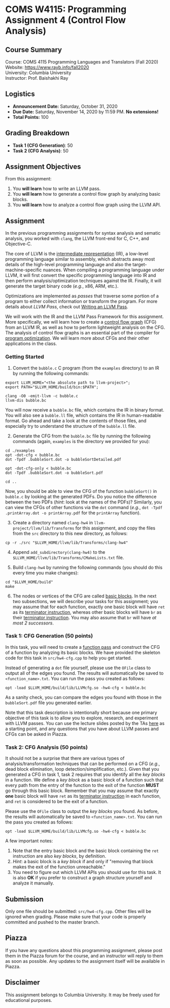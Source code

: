 # COMS W4115: Programming Assignment 4 (Control Flow Analysis)

## Course Summary

Course: COMS 4115 Programming Languages and Translators (Fall 2020)  
Website: https://www.rayb.info/fall2020  
University: Columbia University  
Instructor: Prof. Baishakhi Ray


## Logistics
* **Announcement Date:** Saturday, October 31, 2020
* **Due Date:** Saturday, November 14, 2020 by 11:59 PM. **No extensions!**
* **Total Points:** 100

## Grading Breakdown
* **Task 1 (CFG Generation)**: 50
* **Task 2 (CFG Analysis)**: 50

## Assignment Objectives

From this assignment:

1. You **will learn** how to write an LLVM pass.
2. You **will learn** how to generate a control flow graph by analyzing basic blocks.
3. You **will learn** how to analyze a control flow graph using the LLVM API.

## Assignment

In the previous programming assignments for syntax analysis and sematic analysis, you worked with `clang`, the LLVM front-end for C, C++, and Objective-C.

The core of LLVM is the [intermediate representation](https://en.wikipedia.org/wiki/Intermediate_representation) (IR), a low-level programming language similar to assembly, which abstracts away most details of the high-level programming language and also the target-machine-specific nuances. When compiling a programming language under LLVM, it will first convert the specific programming language into IR and then perform analysis/optimization techniques against the IR. Finally, it will generate the target binary code (*e.g.*, x86, ARM, etc.).

Optimizations are implemented as *passes* that traverse some portion of a program to either collect information or transform the program. For more details about *LLVM Pass*, check out [Writing an LLVM Pass](https://llvm.org/docs/WritingAnLLVMPass.html).

We will work with the IR and the LLVM Pass Framework for this assignment. More specifically, we will learn how to create a [control flow graph](https://en.wikipedia.org/wiki/Control-flow_graph) (CFG) from an LLVM IR, as well as how to perform lightweight analysis on the CFG. The analysis of control flow graphs is an essential part of the compiler for [program optimization](https://en.wikipedia.org/wiki/Program_optimization). We will learn more about CFGs and their other applications in the class.

### Getting Started

1. Convert the `bubble.c` C program (from the `examples` directory) to an IR by running the following commands:
```
export LLVM_HOME="<the absolute path to llvm-project>";
export PATH="$LLVM_HOME/build/bin:$PATH";

clang -O0 -emit-llvm -c bubble.c
llvm-dis bubble.bc
```
You will now receive a `bubble.bc` file, which contains the IR in binary format. You will also see a `bubble.ll` file, which contains the IR in human-readable format. Go ahead and take a look at the contents of those files, and especially try to understand the structure of the `bubble.ll` file.

2. Generate the CFG from the `bubble.bc` file by running the following commands (again, `examples` is the directory we provided for you):
```
cd ./examples
opt -dot-cfg < bubble.bc
dot -Tpdf .bubbleSort.dot -o bubbleSortDetailed.pdf

opt -dot-cfg-only < bubble.bc
dot -Tpdf .bubbleSort.dot -o bubbleSort.pdf

cd ..
```

Now, you should be able to view the CFG of the function `bubbleSort()` in `bubble.c` by looking at the generated PDFs. Do you notice the difference between the two PDFs (*hint*: look at the names of the PDFs)? Similarly, you can view the CFGs of other functions via the `dot` command (*e.g.*, `dot -Tpdf .printArray.dot -o printArray.pdf` for the `printArray` function).

3. Create a directory named `clang-hw4` in `llvm-project/llvm/lib/Transforms` for this assignment, and copy the files from the `src` directory to this new directory, as follows:
```
cp -r ./src "$LLVM_HOME/llvm/lib/Transforms/clang-hw4"
```

4. Append `add_subdirectory(clang-hw4)` to the `$LLVM_HOME/llvm/lib/Transforms/CMakeLists.txt` file.

5. Build `clang-hw4` by running the following commands (you should do this every time you make changes):
```
cd "$LLVM_HOME/build"
make
```

6. The nodes or vertices of the CFG are called [basic blocks](https://en.wikipedia.org/wiki/Basic_block). In the next two subsections, we will describe your tasks for this assignment; you may assume that for each function, exactly one basic block will have `ret` as its [terminator instruction](https://llvm.org/docs/LangRef.html#terminator-instructions), whereas other basic blocks will have `br` as their [terminator instruction](https://llvm.org/docs/LangRef.html#terminator-instructions). You may also assume that `br` will have *at most 2 successors*.

### Task 1: CFG Generation (50 points)

In this task, you will need to create a [function pass](https://llvm.org/doxygen/classllvm_1_1FunctionPass.html) and construct the CFG of a function by analyzing its basic blocks. We have provided the skeleton code for this task in `src/hw4-cfg.cpp` to help you get started.

Instead of generating a `dot` file yourself, please use the `OFile` class to output all of the edges you found. The results will automatically be saved to `<function_name>.txt`. You can run the pass you created as follows:
```
opt -load $LLVM_HOME/build/lib/LLVMcfg.so -hw4-cfg < bubble.bc
```

As a sanity check, you can compare the edges you found with those in the `bubbleSort.pdf` file you generated earlier.

Note that this task description is intentionally short because one primary objective of this task is to allow you to explore, research, and experiment with LLVM passes. You can use the lecture slides posted by the TAs [here](https://piazza.com/class/kekhb0ii3uh23z?cid=101) as a starting point, and any questions that you have about LLVM passes and CFGs can be asked in Piazza.

### Task 2: CFG Analysis (50 points)

It should not be a surprise that there are various types of analysis/transformation techniques that can be performed on a CFG (*e.g.*, dead block elimination, loop detection/simplification, etc.). Given that you generated a CFG in task 1, task 2 requires that you identify all the *key blocks* in a function. We define a *key block* as a basic block of a function such that every path from the entry of the function to the exit of the function **MUST** go through this basic block. Remember that you may assume that exactly **one** basic block will have `ret` as its [terminator instruction](https://llvm.org/docs/LangRef.html#terminator-instructions) in each function, and `ret` is considered to be the exit of a function.

Please use the `OFile` class to output the *key blocks* you found. As before, the results will automatically be saved to `<function_name>.txt`. You can run the pass you created as follows:
```
opt -load $LLVM_HOME/build/lib/LLVMcfg.so -hw4-cfg < bubble.bc
```

A few important notes:
1. Note that the entry basic block and the basic block containing the `ret` instruction are also *key blocks*, by definition.
2. *Hint*: a basic block is a *key block* if and only if "removing that block makes the exit of the function unreachable."
3. You need to figure out which LLVM APIs you should use for this task. It is also **OK** if you prefer to construct a graph structure yourself and analyze it manually.

## Submission
Only one file should be submitted: `src/hw4-cfg.cpp`. Other files will be ignored when grading. Please make sure that your code is properly committed and pushed to the master branch.

## Piazza
If you have any questions about this programming assignment, please post them in the Piazza forum for the course, and an instructor will reply to them as soon as possible. Any updates to the assignment itself will be available in Piazza.

## Disclaimer
This assignment belongs to Columbia University. It may be freely used for educational purposes.
